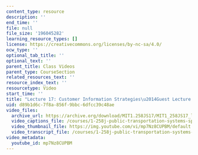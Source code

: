 ```yaml
---
content_type: resource
description: ''
end_time: ''
file: null
file_size: '196045282'
learning_resource_types: []
license: https://creativecommons.org/licenses/by-nc-sa/4.0/
ocw_type: ''
optional_tab_title: ''
optional_text: ''
parent_title: Class Videos
parent_type: CourseSection
related_resources_text: ''
resource_index_text: ''
resourcetype: Video
start_time: ''
title: "Lecture 17: Customer Information Strategies\u2014Guest Lecture by John Attanucci"
uid: d89b1d6c-7f8a-856f-9bbc-6dfcc39c48ae
video_files:
  archive_url: https://archive.org/download/MIT1.258JS17/MIT1_258JS17_lec17_300k.mp4
  video_captions_file: /courses/1-258j-public-transportation-systems-spring-2017/e2681328171c54c0a40a320b0046e373_mp7Nz8CUPBM.vtt
  video_thumbnail_file: https://img.youtube.com/vi/mp7Nz8CUPBM/default.jpg
  video_transcript_file: /courses/1-258j-public-transportation-systems-spring-2017/d0f1ca8f9a927de756c7c5cf45dbc062_mp7Nz8CUPBM.pdf
video_metadata:
  youtube_id: mp7Nz8CUPBM
---
```


